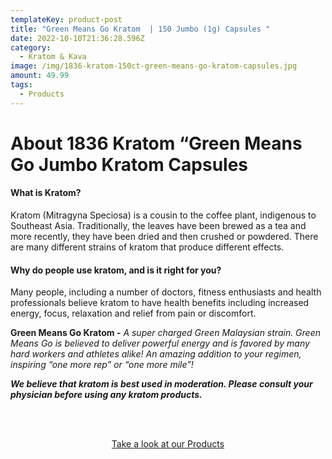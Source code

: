 ```yaml
---
templateKey: product-post
title: "Green Means Go Kratom  | 150 Jumbo (1g) Capsules "
date: 2022-10-10T21:36:28.596Z
category:
  - Kratom & Kava
image: /img/1836-kratom-150ct-green-means-go-kratom-capsules.jpg
amount: 49.99
tags:
  - Products
---
```

# **About 1836 Kratom “Green Means Go Jumbo Kratom Capsules**

#### **What is Kratom?**

Kratom (Mitragyna Speciosa) is a cousin to the coffee plant, indigenous to Southeast Asia. Traditionally, the leaves have been brewed as a tea and more recently, they have been dried and then crushed or powdered. There are many different strains of kratom that produce different effects.

#### **Why do people use kratom, and is it right for you?**

Many people, including a number of doctors, fitness enthusiasts and health professionals believe kratom to have health benefits including increased energy, focus, relaxation and relief from pain or discomfort.

**Green Means Go Kratom -** *A super charged Green Malaysian strain. Green Means Go is believed to deliver powerful energy and is favored by many hard workers and athletes alike! An amazing addition to your regimen, inspiring “one more rep” or “one more mile”!*

***We believe that kratom is best used in moderation. Please consult your physician before using any kratom products.***



<br><br>

<Center><a class="link-view-more-products" target="_blank" href="https://capitalamericanshaman.com/products">Take a look at our Products</a></Center>